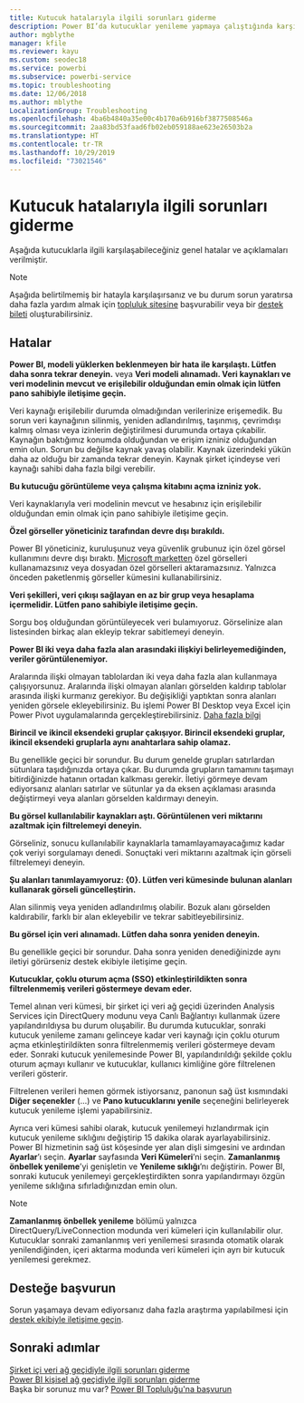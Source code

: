 ```yaml
---
title: Kutucuk hatalarıyla ilgili sorunları giderme
description: Power BI’da kutucuklar yenileme yapmaya çalıştığında karşılaşılabilecek genel hatalar
author: mgblythe
manager: kfile
ms.reviewer: kayu
ms.custom: seodec18
ms.service: powerbi
ms.subservice: powerbi-service
ms.topic: troubleshooting
ms.date: 12/06/2018
ms.author: mblythe
LocalizationGroup: Troubleshooting
ms.openlocfilehash: 4ba6b4840a35e00c4b170a6b916bf3877508546a
ms.sourcegitcommit: 2aa83bd53faad6fb02eb059188ae623e26503b2a
ms.translationtype: HT
ms.contentlocale: tr-TR
ms.lasthandoff: 10/29/2019
ms.locfileid: "73021546"
---
```

# <a name="troubleshooting-tile-errors"></a>Kutucuk hatalarıyla ilgili sorunları giderme
Aşağıda kutucuklarla ilgili karşılaşabileceğiniz genel hatalar ve açıklamaları verilmiştir.

> [!NOTE]
> Aşağıda belirtilmemiş bir hatayla karşılaşırsanız ve bu durum sorun yaratırsa daha fazla yardım almak için [topluluk sitesine](http://community.powerbi.com/) başvurabilir veya bir [destek bileti](https://powerbi.microsoft.com/support/) oluşturabilirsiniz.
> 
> 

## <a name="errors"></a>Hatalar
**Power BI, modeli yüklerken beklenmeyen bir hata ile karşılaştı. Lütfen daha sonra tekrar deneyin.**
veya **Veri modeli alınamadı. Veri kaynakları ve veri modelinin mevcut ve erişilebilir olduğundan emin olmak için lütfen pano sahibiyle iletişime geçin.**

Veri kaynağı erişilebilir durumda olmadığından verilerinize erişemedik. Bu sorun veri kaynağının silinmiş, yeniden adlandırılmış, taşınmış, çevrimdışı kalmış olması veya izinlerin değiştirilmesi durumunda ortaya çıkabilir. Kaynağın baktığımız konumda olduğundan ve erişim izniniz olduğundan emin olun. Sorun bu değilse kaynak yavaş olabilir. Kaynak üzerindeki yükün daha az olduğu bir zamanda tekrar deneyin. Kaynak şirket içindeyse veri kaynağı sahibi daha fazla bilgi verebilir.

**Bu kutucuğu görüntüleme veya çalışma kitabını açma izniniz yok.**

Veri kaynaklarıyla veri modelinin mevcut ve hesabınız için erişilebilir olduğundan emin olmak için pano sahibiyle iletişime geçin.

**Özel görseller yöneticiniz tarafından devre dışı bırakıldı.**

Power BI yöneticiniz, kuruluşunuz veya güvenlik grubunuz için özel görsel kullanımını devre dışı bıraktı. [Microsoft marketten](https://appsource.microsoft.com/en-us/marketplace/apps?page=1&product=power-bi-visuals) özel görselleri kullanamazsınız veya dosyadan özel görselleri aktaramazsınız. Yalnızca önceden paketlenmiş görseller kümesini kullanabilirsiniz.


**Veri şekilleri, veri çıkışı sağlayan en az bir grup veya hesaplama içermelidir. Lütfen pano sahibiyle iletişime geçin.**

Sorgu boş olduğundan görüntüleyecek veri bulamıyoruz. Görselinize alan listesinden birkaç alan ekleyip tekrar sabitlemeyi deneyin.

**Power BI iki veya daha fazla alan arasındaki ilişkiyi belirleyemediğinden, veriler görüntülenemiyor.**

Aralarında ilişki olmayan tablolardan iki veya daha fazla alan kullanmaya çalışıyorsunuz. Aralarında ilişki olmayan alanları görselden kaldırıp tablolar arasında ilişki kurmanız gerekiyor. Bu değişikliği yaptıktan sonra alanları yeniden görsele ekleyebilirsiniz. Bu işlemi Power BI Desktop veya Excel için Power Pivot uygulamalarında gerçekleştirebilirsiniz. [Daha fazla bilgi](desktop-create-and-manage-relationships.md)

**Birincil ve ikincil eksendeki gruplar çakışıyor. Birincil eksendeki gruplar, ikincil eksendeki gruplarla aynı anahtarlara sahip olamaz.**

Bu genellikle geçici bir sorundur. Bu durum genelde grupları satırlardan sütunlara taşıdığınızda ortaya çıkar. Bu durumda grupların tamamını taşımayı bitirdiğinizde hatanın ortadan kalkması gerekir. İletiyi görmeye devam ediyorsanız alanları satırlar ve sütunlar ya da eksen açıklaması arasında değiştirmeyi veya alanları görselden kaldırmayı deneyin.  

**Bu görsel kullanılabilir kaynakları aştı. Görüntülenen veri miktarını azaltmak için filtrelemeyi deneyin.**

Görseliniz, sonucu kullanılabilir kaynaklarla tamamlayamayacağımız kadar çok veriyi sorgulamayı denedi. Sonuçtaki veri miktarını azaltmak için görseli filtrelemeyi deneyin.

**Şu alanları tanımlayamıyoruz: {0}. Lütfen veri kümesinde bulunan alanları kullanarak görseli güncelleştirin.**

Alan silinmiş veya yeniden adlandırılmış olabilir. Bozuk alanı görselden kaldırabilir, farklı bir alan ekleyebilir ve tekrar sabitleyebilirsiniz.

**Bu görsel için veri alınamadı. Lütfen daha sonra yeniden deneyin.**

Bu genellikle geçici bir sorundur. Daha sonra yeniden denediğinizde aynı iletiyi görürseniz destek ekibiyle iletişime geçin.

**Kutucuklar, çoklu oturum açma (SSO) etkinleştirildikten sonra filtrelenmemiş verileri göstermeye devam eder.**

Temel alınan veri kümesi, bir şirket içi veri ağ geçidi üzerinden Analysis Services için DirectQuery modunu veya Canlı Bağlantıyı kullanmak üzere yapılandırıldıysa bu durum oluşabilir. Bu durumda kutucuklar, sonraki kutucuk yenileme zamanı gelinceye kadar veri kaynağı için çoklu oturum açma etkinleştirildikten sonra filtrelenmemiş verileri göstermeye devam eder. Sonraki kutucuk yenilemesinde Power BI, yapılandırıldığı şekilde çoklu oturum açmayı kullanır ve kutucuklar, kullanıcı kimliğine göre filtrelenen verileri gösterir. 

Filtrelenen verileri hemen görmek istiyorsanız, panonun sağ üst kısmındaki **Diğer seçenekler** (...) ve **Pano kutucuklarını yenile** seçeneğini belirleyerek kutucuk yenileme işlemi yapabilirsiniz.

Ayrıca veri kümesi sahibi olarak, kutucuk yenilemeyi hızlandırmak için kutucuk yenileme sıklığını değiştirip 15 dakika olarak ayarlayabilirsiniz. Power BI hizmetinin sağ üst köşesinde yer alan dişli simgesini ve ardından **Ayarlar**’ı seçin. **Ayarlar** sayfasında **Veri Kümeleri**’ni seçin. **Zamanlanmış önbellek yenileme**’yi genişletin ve **Yenileme sıklığı**’nı değiştirin. Power BI, sonraki kutucuk yenilemeyi gerçekleştirdikten sonra yapılandırmayı özgün yenileme sıklığına sıfırladığınızdan emin olun.

> [!NOTE]
> **Zamanlanmış önbellek yenileme** bölümü yalnızca DirectQuery/LiveConnection modunda veri kümeleri için kullanılabilir olur. Kutucuklar sonraki zamanlanmış veri yenilemesi sırasında otomatik olarak yenilendiğinden, içeri aktarma modunda veri kümeleri için ayrı bir kutucuk yenilemesi gerekmez.

## <a name="contact-support"></a>Desteğe başvurun
Sorun yaşamaya devam ediyorsanız daha fazla araştırma yapılabilmesi için [destek ekibiyle iletişime geçin](https://support.powerbi.com).

## <a name="next-steps"></a>Sonraki adımlar
[Şirket içi veri ağ geçidiyle ilgili sorunları giderme](service-gateway-onprem-tshoot.md)  
[Power BI kişisel ağ geçidiyle ilgili sorunları giderme](service-admin-troubleshooting-power-bi-personal-gateway.md)  
Başka bir sorunuz mu var? [Power BI Topluluğu'na başvurun](http://community.powerbi.com/)

